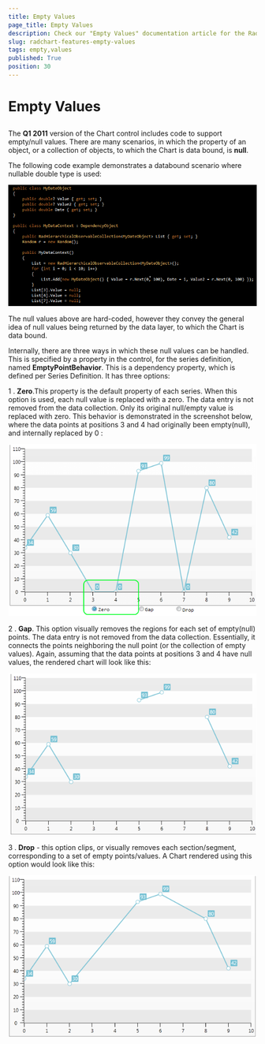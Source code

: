 ```yaml
---
title: Empty Values
page_title: Empty Values
description: Check our "Empty Values" documentation article for the RadChart WPF control.
slug: radchart-features-empty-values
tags: empty,values
published: True
position: 30
---
```


# Empty Values



## 

The __Q1 2011__ version of the Chart control includes code to support empty/null values. There are many scenarios, in which the property of an object, or a collection of objects, to which the Chart is data bound, is __null__. 

The following code example demonstrates a databound scenario where nullable double type is used:

![](images/RadChart_Features_Code.png)

The null values above are hard-coded, however they convey the general idea of null values being returned by the data layer, to which the Chart is data bound.

Internally, there are three ways in which these null values can be handled. This is specified by a property in the control, for the series definition, named __EmptyPointBehavior__. This is a dependency property, which is defined per Series Definition. It has three options:

1 . __Zero__.This property is the default property of each series. When this option is used, each null value is replaced with a zero. The data entry is not removed from the data collection. Only its original null/empty value is replaced with zero. This behavior is demonstrated in the screenshot below, where the data points at positions 3 and 4 had originally been empty(null), and internally replaced by 0 :

![](images/RadChart_Features_Zero.png)

2 . __Gap__. This option visually removes the regions for each set of empty(null) points. The data entry is not removed from the data collection. Essentially, it connects the points neighboring the null point (or the collection of empty values). Again, assuming that the data points at positions 3 and 4 have null values, the rendered chart will look like this:

![](images/RadChart_Features_Drop.png)

3 . __Drop__ - this option clips, or visually removes each section/segment, corresponding to a set of empty points/values. A Chart rendered using this option would look like this:

![](images/RadChart_Features_Gap.png)
